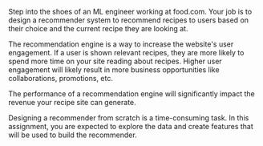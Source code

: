 Step into the shoes of an ML engineer working at food.com. Your job is to design a recommender system to recommend recipes to users based on their choice and the current recipe they are looking at. 

 

The recommendation engine is a way to increase the website's user engagement. If a user is shown relevant recipes, they are more likely to spend more time on your site reading about recipes. Higher user engagement will likely result in more business opportunities like collaborations, promotions, etc.

 

The performance of a recommendation engine will significantly impact the revenue your recipe site can generate. 

 

Designing a recommender from scratch is a time-consuming task.  In this assignment, you are expected to explore the data and create features that will be used to build the recommender. 
